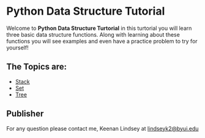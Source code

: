 # Python Data Structure Tutorial

Welcome to **Python Data Structure Turtorial** in this turtorial you will learn three basic data structure functions. Along with learning about these functions you will see examples and even have a practice problem to try for yourself!

## The Topics are:
- [Stack](1-Stack.md)
- [Set](2-Set.md)
- [Tree](3-Tree.md)

## Publisher
For any question please contact me, Keenan Lindsey at lindseyk2@byui.edu